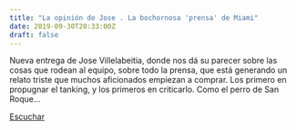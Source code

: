 ```yaml
---
title: "La opinión de Jose . La bochornosa 'prensa' de Miami"
date: 2019-09-30T20:33:00Z
draft: false
---
```


Nueva entrega de Jose Villelabeitia, donde nos dá su parecer sobre las cosas que rodean al equipo, sobre todo la prensa, que está generando un relato triste que muchos aficionados empiezan a comprar.
Los primero en propugnar el tanking, y los primeros en criticarlo.
Como el perro de San Roque...

[Escuchar](https://www.ivoox.com/opinion-jose-la-bochornosa-prensa-audios-mp3_rf_42311101_1.html)

